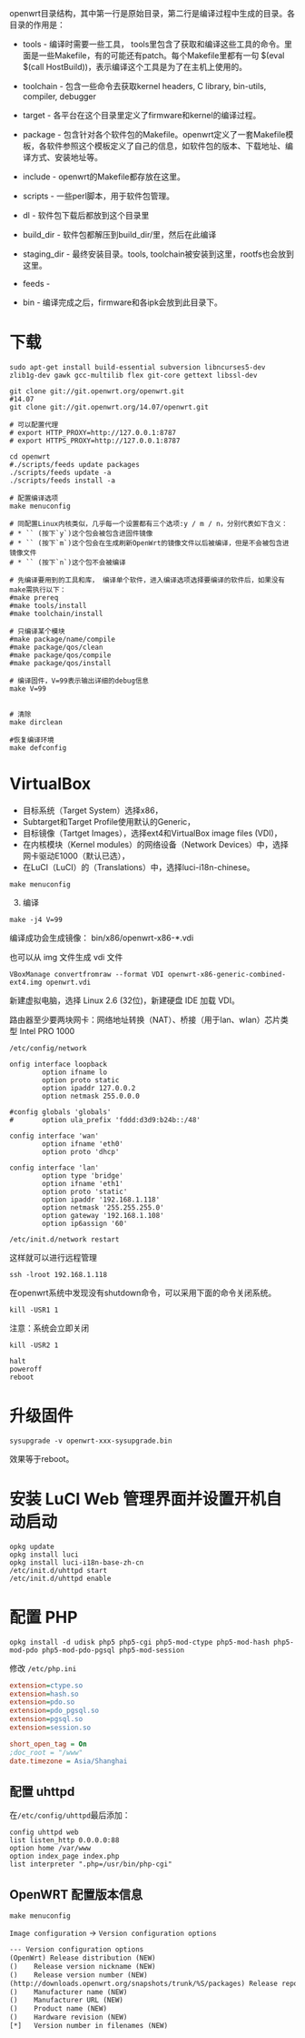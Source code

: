 openwrt目录结构，其中第一行是原始目录，第二行是编译过程中生成的目录。各目录的作用是：

- tools - 编译时需要一些工具， tools里包含了获取和编译这些工具的命令。里面是一些Makefile，有的可能还有patch。每个Makefile里都有一句 $(eval $(call HostBuild))，表示编译这个工具是为了在主机上使用的。
- toolchain - 包含一些命令去获取kernel headers, C library, bin-utils, compiler, debugger
- target - 各平台在这个目录里定义了firmware和kernel的编译过程。
- package - 包含针对各个软件包的Makefile。openwrt定义了一套Makefile模板，各软件参照这个模板定义了自己的信息，如软件包的版本、下载地址、编译方式、安装地址等。
- include - openwrt的Makefile都存放在这里。

- scripts - 一些perl脚本，用于软件包管理。
- dl - 软件包下载后都放到这个目录里
- build_dir - 软件包都解压到build_dir/里，然后在此编译
- staging_dir - 最终安装目录。tools, toolchain被安装到这里，rootfs也会放到这里。
- feeds -

- bin - 编译完成之后，firmware和各ipk会放到此目录下。


# 下载

```shell
sudo apt-get install build-essential subversion libncurses5-dev zlib1g-dev gawk gcc-multilib flex git-core gettext libssl-dev
```

```shell
git clone git://git.openwrt.org/openwrt.git
#14.07
git clone git://git.openwrt.org/14.07/openwrt.git

# 可以配置代理
# export HTTP_PROXY=http://127.0.0.1:8787
# export HTTPS_PROXY=http://127.0.0.1:8787

cd openwrt
#./scripts/feeds update packages
./scripts/feeds update -a
./scripts/feeds install -a

# 配置编译选项
make menuconfig

# 同配置Linux内核类似，几乎每一个设置都有三个选项:y / m / n，分别代表如下含义：
# * `` (按下`y`)这个包会被包含进固件镜像
# * `` (按下`m`)这个包会在生成刷新OpenWrt的镜像文件以后被编译，但是不会被包含进镜像文件 
# * `` (按下`n`)这个包不会被编译

# 先编译要用到的工具和库， 编译单个软件，进入编译选项选择要编译的软件后，如果没有make需执行以下：
#make prereq
#make tools/install
#make toolchain/install

# 只编译某个模块
#make package/name/compile
#make package/qos/clean
#make package/qos/compile
#make package/qos/install

# 编译固件，V=99表示输出详细的debug信息
make V=99


# 清除
make dirclean

#恢复编译环境
make defconfig
```

# VirtualBox

- 目标系统（Target System）选择x86，
- Subtarget和Target Profile使用默认的Generic，
- 目标镜像（Tartget Images），选择ext4和VirtualBox image files (VDI)，
- 在内核模块（Kernel modules）的网络设备（Network Devices）中，选择网卡驱动E1000（默认已选），
- 在LuCI（LuCI）的（Translations）中，选择luci-i18n-chinese。

```shell
make menuconfig
```


3. 编译

```shell
make -j4 V=99  
```                                                         

编译成功会生成镜像： bin/x86/openwrt-x86-*.vdi

也可以从 img 文件生成 vdi 文件
```shell
VBoxManage convertfromraw --format VDI openwrt-x86-generic-combined-ext4.img openwrt.vdi
```

新建虚拟电脑，选择 Linux 2.6 (32位)，新建硬盘 IDE 加载 VDI。

路由器至少要两块网卡：网络地址转换（NAT）、桥接（用于lan、wlan）芯片类型 Intel PRO 1000

`/etc/config/network`

```config
onfig interface loopback
        option ifname lo
        option proto static
        option ipaddr 127.0.0.2
        option netmask 255.0.0.0

#config globals 'globals'
#       option ula_prefix 'fddd:d3d9:b24b::/48'

config interface 'wan'
        option ifname 'eth0'
        option proto 'dhcp'

config interface 'lan'
        option type 'bridge'
        option ifname 'eth1'
        option proto 'static'
        option ipaddr '192.168.1.118'
        option netmask '255.255.255.0'
        option gateway '192.168.1.108'
        option ip6assign '60'
```

```shell
/etc/init.d/network restart
```

这样就可以进行远程管理
```shell
ssh -lroot 192.168.1.118
```

在openwrt系统中发现没有shutdown命令，可以采用下面的命令关闭系统。

```shell
kill -USR1 1
```

注意：系统会立即关闭

```shell
kill -USR2 1
```

```shell
halt
poweroff
reboot
```

# 升级固件

```shell
sysupgrade -v openwrt-xxx-sysupgrade.bin 
```

效果等于reboot。

# 安装 LuCI Web 管理界面并设置开机自动启动
```shell
opkg update
opkg install luci
opkg install luci-i18n-base-zh-cn
/etc/init.d/uhttpd start
/etc/init.d/uhttpd enable
```

# 配置 PHP

```shell
opkg install -d udisk php5 php5-cgi php5-mod-ctype php5-mod-hash php5-mod-pdo php5-mod-pdo-pgsql php5-mod-session
```

修改 `/etc/php.ini`
```ini
extension=ctype.so
extension=hash.so
extension=pdo.so
extension=pdo_pgsql.so
extension=pgsql.so
extension=session.so

short_open_tag = On
;doc_root = "/www" 
date.timezone = Asia/Shanghai
```

## 配置 uhttpd

在`/etc/config/uhttpd`最后添加：
```config
config uhttpd web
list listen_http 0.0.0.0:88
option home /var/www
option index_page index.php
list interpreter ".php=/usr/bin/php-cgi"
```

## OpenWRT 配置版本信息

```shell
make menuconfig
```
`Image configuration` -> `Version configuration options`

```txt
--- Version configuration options                                                                                 │ │  
(OpenWrt) Release distribution (NEW)                                                                              │ │  
()    Release version nickname (NEW)                                                                              │ │  
()    Release version number (NEW)                                                                                │ │  
(http://downloads.openwrt.org/snapshots/trunk/%S/packages) Release repository (NEW)                               │ │  
()    Manufacturer name (NEW)                                                                                     │ │  
()    Manufacturer URL (NEW)                                                                                      │ │  
()    Product name (NEW)                                                                                          │ │  
()    Hardware revision (NEW)                                                                                     │ │  
[*]   Version number in filenames (NEW)  
```